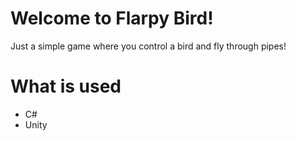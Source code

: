 # Welcome to Flarpy Bird!

Just a simple game where you control a bird and fly through pipes!

# What is used

- C#
- Unity

